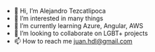 - 👋 Hi, I’m Alejandro Tezcatlipoca
- 👀 I’m interested in many things
- 🌱 I’m currently learning Azure, Angular, AWS
- 💞️ I’m looking to collaborate on LGBT+ projects
- 📫 How to reach me juan.hdl@gmail.com

<!---
tzctlpc/tzctlpc is a ✨ special ✨ repository because its `README.md` (this file) appears on your GitHub profile.
You can click the Preview link to take a look at your changes.
--->
